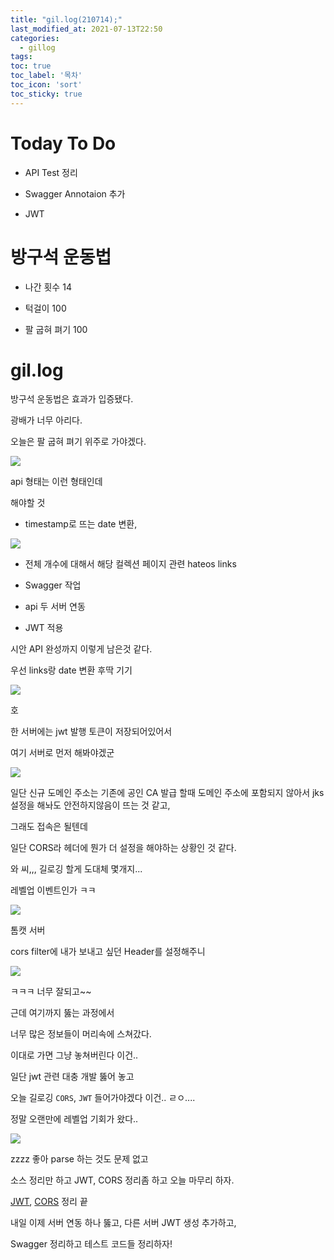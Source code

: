 ```yaml
---
title: "gil.log(210714);"
last_modified_at: 2021-07-13T22:50
categories: 
  - gillog
tags:
toc: true
toc_label: '목차'
toc_icon: 'sort'
toc_sticky: true
---
```

# Today To Do

- API Test 정리

- Swagger Annotaion 추가

- JWT

# 방구석 운동법

- 나간 횟수 14

- 턱걸이 100

- 팔 굽혀 펴기 100


# gil.log



방구석 운동법은 효과가 입증됐다.

광배가 너무 아리다.

오늘은 팔 굽혀 펴기 위주로 가야겠다.


![](https://images.velog.io/images/gillog/post/2d1141e5-07e3-473c-8895-c227afef9f4e/image.png)

api 형태는 이런 형태인데

해야할 것

- timestamp로 뜨는 date 변환,

![](https://images.velog.io/images/gillog/post/4691f1cd-3b24-4724-b144-613e71df8f9b/image.png)

- 전체 개수에 대해서 해당 컬렉션 페이지 관련 hateos links

- Swagger 작업

- api 두 서버 연동

- JWT 적용


시안 API 완성까지 이렇게 남은것 같다.

우선 links랑 date 변환 후딱 기기

![](https://images.velog.io/images/gillog/post/35407323-5637-4f0e-ae7d-0e355ebc85f2/image.png)

호

한 서버에는 jwt 발행 토큰이 저장되어있어서

여기 서버로 먼저 해봐야겠군


![](https://images.velog.io/images/gillog/post/2eba782e-9edf-4a10-a929-168b340ccfec/image.png)

일단 신규 도메인 주소는 기존에 공인 CA 발급 할때 도메인 주소에 포함되지 않아서 jks 설정을 해놔도 안전하지않음이 뜨는 것 같고,

그래도 접속은 될텐데

일단 CORS라 헤더에 뭔가 더 설정을 해야하는 상황인 것 같다.

와 씨,,, 길로깅 할게 도대체 몇개지...

레벨업 이벤트인가 ㅋㅋ

![](https://images.velog.io/images/gillog/post/e05bd710-125f-42ed-af58-4ad9edb6c9b7/image.png)

톰캣 서버

cors filter에 내가 보내고 싶던 Header를 설정해주니

![](https://images.velog.io/images/gillog/post/4f069b15-96a0-4fec-85d5-9e4ad58a80a1/image.png)

ㅋㅋㅋ 너무 잘되고~~


근데 여기까지 뚫는 과정에서

너무 많은 정보들이 머리속에 스쳐갔다.

이대로 가면 그냥 놓쳐버린다 이건..


일단 jwt 관련 대충 개발 뚫어 놓고

오늘 길로깅 `CORS`, `JWT` 들어가야겠다 이건.. ㄹㅇ....

정말 오랜만에 레벨업 기회가 왔다..


![](https://images.velog.io/images/gillog/post/d9740a9d-77f1-47c7-8c80-eb06ee5add27/image.png)

zzzz 좋아 parse 하는 것도 문제 없고

소스 정리만 하고 JWT, CORS 정리좀 하고 오늘 마무리 하자.

[JWT](https://velog.io/@gillog/JWT), [CORS](https://velog.io/@gillog/CORSCross-Origin-Resource-Sharing) 정리 끝

내일 이제 서버 연동 하나 뚫고, 다른 서버 JWT 생성 추가하고,

Swagger 정리하고 테스트 코드들 정리하자!